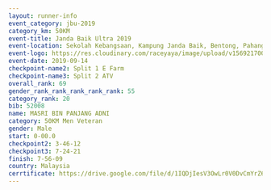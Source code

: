 ```yaml
---
layout: runner-info 
event_category: jbu-2019 
category_km: 50KM 
event-title: Janda Baik Ultra 2019 
event-location: Sekolah Kebangsaan, Kampung Janda Baik, Bentong, Pahang, Malaysia 
event-logo: https://res.cloudinary.com/raceyaya/image/upload/v1569217009/logo/janda-baik_vch1pc.jpg 
event-date: 2019-09-14 
checkpoint-name2: Split 1 E Farm 
checkpoint-name3: Split 2 ATV 
overall_rank: 69
gender_rank_rank_rank_rank_rank: 55
category_rank: 20
bib: 52008
name: MASRI BIN PANJANG ADNI
category: 50KM Men Veteran
gender: Male
start: 0-00.0
checkpoint2: 3-46-12
checkpoint3: 7-24-21
finish: 7-56-09
country: Malaysia
cerrtificate: https://drive.google.com/file/d/1IQDjIesV3OwLr0V0DvCmYrZ6d9bZcHnx/view?usp=sharing
---
```

